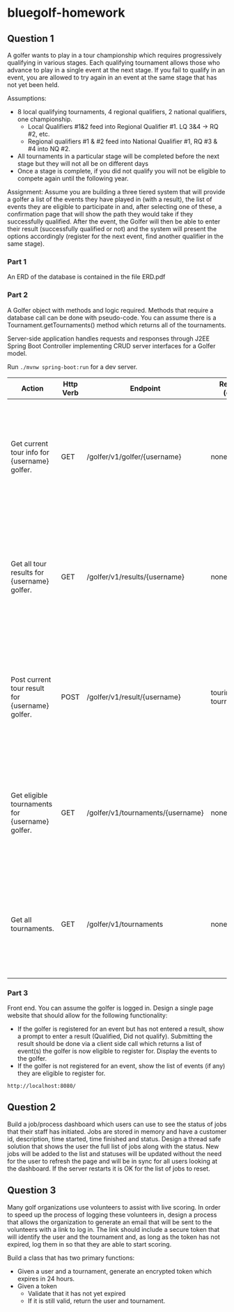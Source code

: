 # bluegolf-homework

## Question 1

A golfer wants to play in a tour championship which requires progressively qualifying in various stages.  Each qualifying tournament allows those who advance to play in a single event at the next stage.  If you fail to qualify in an event, you are allowed to try again in an event at the same stage that has not yet been held.

Assumptions:
-	8 local qualifying tournaments, 4 regional qualifiers, 2 national qualifiers, one championship.
    -	Local Qualifiers #1&2 feed into Regional Qualifier #1.  LQ 3&4 -> RQ #2, etc.
    -	Regional qualifiers #1 & #2 feed into National Qualifier #1, RQ #3 & #4 into NQ #2.
-	All tournaments in a particular stage will be completed before the next stage but they will not all be on different days
-	Once a stage is complete, if you did not qualify you will not be eligible to compete again until the following year.

Assignment: Assume you are building a three tiered system that will provide a golfer a list of the events they have played in (with a result), the list of events they are eligible to participate in and, after selecting one of these, a confirmation page that will show the path they would take if they successfully qualified.  After the event, the Golfer will then be able to enter their result (successfully qualified or not) and the system will present the options accordingly (register for the next event, find another qualifier in the same stage).

### Part 1
An ERD of the database is contained in the file ERD.pdf

### Part 2

A Golfer object with methods and logic required.  Methods that require a database call can be done with pseudo-code.  You can assume there is a Tournament.getTournaments() method which returns all of the tournaments.

Server-side application handles requests and responses through J2EE Spring Boot Controller implementing CRUD server interfaces for a Golfer model.

Run `./mvnw spring-boot:run` for a dev server.

Action | Http Verb | Endpoint | Request Params (query string) | Response (JSON)
--- | --- | --- | --- | --- |
Get current tour info for {username} golfer. | GET | /golfer/v1/golfer/{username} | none | {"tourName" : "Local 1 Name", "lastName" : "Brown", "tourStatus" : "REGISTERED", "tourStage" : "LOCAL", "firstName" : "Sally", "userName" : "SALLY"}
Get all tour results for {username} golfer. | GET | /golfer/v1/results/{username} | none | \[{"tourPlace" : "Local 1 Place", "tourStage" : "LOCAL", "tourStartDate" : "2021-02-04", "tourName" : "Local 1 Name", "tourStatus" : "QUALIFIED"}, ...\]
Post current tour result for {username} golfer. | POST | /golfer/v1/result/{username} | tourindex=1 tourresult=QUALIFIED | {"tourStage" : "REGIONAL", "tourName" : "Regional 1 Name", "userName" : "SALLY", "tourStatus" : "REGISTERED", "lastName" : "Brown", "firstName" : "Sally"}
Get eligible tournaments for {username} golfer. | GET | /golfer/v1/tournaments/{username} | none | \[{"name" : "Regional 1 Name", "next" : "13", "startDate" : "2021-02-13", "place" : "Regional 1 Place", "tourStage" : "REGIONAL", "index" : "9"}, ...\]
Get all tournaments. | GET	 | /golfer/v1/tournaments | none | \[{ "index" : "1", "name" : "Local 1 Name", "tourStage" : "LOCAL", "startDate" : "2021-02-04", "place" : "Local 1 Place", "next" : "9"}, ...\]

### Part 3
Front end.  You can assume the golfer is logged in.  Design a single page website that should allow for the following functionality:
- If the golfer is registered for an event but has not entered a result, show a prompt to enter a result (Qualified, Did not qualify).  Submitting the result should be done via a client side call which returns a list of event(s) the golfer is now eligible to register for.  Display the events to the golfer.
- If the golfer is not registered for an event, show the list of events (if any) they are eligible to register for.

`http://localhost:8080/`

## Question 2

Build a job/process dashboard which users can use to see the status of jobs that their staff has initiated.  Jobs are stored in memory and have a customer id, description, time started, time finished and status.  Design a thread safe solution that shows the user the full list of jobs along with the status.  New jobs will be added to the list and statuses will be updated without the need for the user to refresh the page and will be in sync for all users looking at the dashboard.  If the server restarts it is OK for the list of jobs to reset.

## Question 3

Many golf organizations use volunteers to assist with live scoring. In order to speed up the process of logging these volunteers in, design a process that allows the organization to generate an email that will be sent to the volunteers with a link to log in.  The link should include a secure token that will identify the user and the tournament and, as long as the token has not expired, log them in so that they are able to start scoring.

Build a class that has two primary functions:
-	Given a user and a tournament, generate an encrypted token which expires in 24 hours.
-	Given a token
    -	Validate that it has not yet expired
    -	If it is still valid, return the user and tournament.
